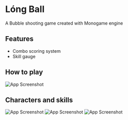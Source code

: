 # Lóng Ball
A  Bubble shooting game created with Monogame engine
## Features

- Combo scoring system
- Skill gauge 

  
## How to play

![App Screenshot](https://i.imgur.com/2idQogm.png)


## Characters and skills

![App Screenshot](https://i.imgur.com/fpuHCnp.png)
![App Screenshot](https://i.imgur.com/n3Tgm67.png)
![App Screenshot](https://i.imgur.com/0bhGsZa.png)
  
